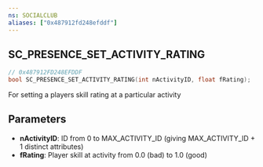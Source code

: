 ```yaml
---
ns: SOCIALCLUB
aliases: ["0x487912fd248efddf"]
---
```

## SC_PRESENCE_SET_ACTIVITY_RATING

```c
// 0x487912FD248EFDDF
bool SC_PRESENCE_SET_ACTIVITY_RATING(int nActivityID, float fRating);
```

For setting a players skill rating at a particular activity


## Parameters
* **nActivityID**: ID from 0 to MAX_ACTIVITY_ID (giving MAX_ACTIVITY_ID + 1 distinct attributes)
* **fRating**: Player skill at activity from 0.0 (bad) to 1.0 (good)
